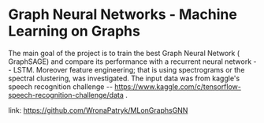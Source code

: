 # Graph Neural Networks - Machine Learning on Graphs

The main goal of the project is to train the best Graph Neural Network  ( GraphSAGE) and compare its performance with a recurrent neural network -- LSTM. Moreover feature engineering; that is using spectrograms or the spectral clustering, was investigated. The input data was from kaggle's speech recognition challenge -- https://www.kaggle.com/c/tensorflow-speech-recognition-challenge/data .

link: https://github.com/WronaPatryk/MLonGraphsGNN
